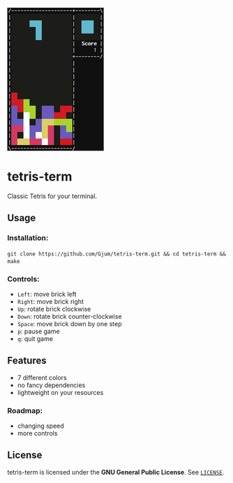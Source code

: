 ![Screenshot](https://github.com/Gjum/tetris-term/blob/master/screenshot.png)

tetris-term
===========

Classic Tetris for your terminal.

Usage
-----

### Installation:

`git clone https://github.com/Gjum/tetris-term.git && cd tetris-term && make`

### Controls:

 - `Left`:  move brick left
 - `Right`: move brick right
 - `Up`:    rotate brick clockwise
 - `Down`:  rotate brick counter-clockwise
 - `Space`: move brick down by one step
 - `p`:     pause game
 - `q`:     quit game

Features
--------

- 7 different colors
- no fancy dependencies
- lightweight on your resources

### Roadmap:

- changing speed
- more controls

License
-------

tetris-term is licensed under the **GNU General Public License**. See [`LICENSE`](https://github.com/Gjum/tetris-term/blob/master/LICENSE).

